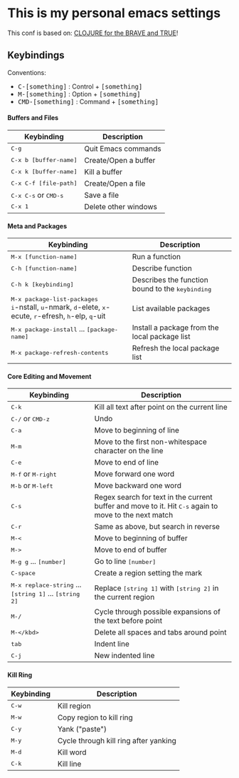 # This is my personal emacs settings

This conf is based on: 
[CLOJURE for the BRAVE and TRUE](http://www.braveclojure.com/basic-emacs/)!

## Keybindings

Conventions:
- <kbd>C-[something]</kbd> : Control + <kbd>[something]</kbd>
- <kbd>M-[something]</kbd> : Option + <kbd>[something]</kbd>
- <kbd>CMD-[something]</kbd> : Command + <kbd>[something]</kbd>

#### Buffers and Files

Keybinding         | Description
-------------------|------------------------------------------------------------
<kbd>C-g</kbd> | Quit Emacs commands
<kbd>C-x b [buffer-name]</kbd> | Create/Open a buffer
<kbd>C-x k [buffer-name]</kbd> | Kill a buffer
<kbd>C-x C-f [file-path]</kbd> | Create/Open a file
<kbd>C-x C-s</kbd> or <kbd>CMD-s</kbd> | Save a file
<kbd>C-x 1</kbd> | Delete other windows

#### Meta and Packages

Keybinding         | Description
-------------------|------------------------------------------------------------
<kbd>M-x [function-name]</kbd> | Run a function
<kbd>C-h [function-name]</kbd> |	Describe function
<kbd>C-h k [keybinding]</kbd> | Describes the function bound to the <kbd>keybinding</kbd>
<kbd>M-x package-list-packages</kbd> <br/> <kbd>i</kbd>-nstall, <kbd>u</kbd>-nmark, <kbd>d</kbd>-elete, <kbd>x</kbd>-ecute, <kbd>r</kbd>-efresh, <kbd>h</kbd>-elp, <kbd>q</kbd>-uit | List available packages
<kbd>M-x package-install</kbd> ... <kbd>[package-name]</kbd> | Install a package from the local package list
<kbd>M-x package-refresh-contents</kbd> | Refresh the local package list

#### Core Editing and Movement

Keybinding         | Description
-------------------|------------------------------------------------------------
<kbd>C-k</kbd> | Kill all text after point on the current line
<kbd>C-/</kbd> or <kbd>CMD-z</kbd> | Undo
<kbd>C-a</kbd> | Move to beginning of line
<kbd>M-m</kbd> | Move to the first non-whitespace character on the line
<kbd>C-e</kbd> | Move to end of line
<kbd>M-f</kbd> or <kbd>M-<kbd>right</kbd></kbd>| Move forward one word
<kbd>M-b</kbd> or <kbd>M-<kbd>left</kbd></kbd>| Move backward one word
<kbd>C-s</kbd> | Regex search for text in the current buffer and move to it. Hit <kbd>C-s</kbd> again to move to the next match
<kbd>C-r</kbd> | Same as above, but search in reverse
<kbd>M-<</kbd> | Move to beginning of buffer
<kbd>M-></kbd> | Move to end of buffer
<kbd>M-g g</kbd> ... <kbd>[number]</kbd> | Go to line <kbd>[number]</kbd>
<kbd>C-<kbd>space</kbd></kbd> | Create a region setting the mark
<kbd>M-x replace-string</kbd> ... <kbd>[string 1]</kbd> ... <kbd>[string 2]</kbd> | Replace <kbd>[string 1]</kbd> with <kbd>[string 2]</kbd> in the current region
<kbd>M-/</kbd> | Cycle through possible expansions of the text before point
<kbd>M-\</kbd> | Delete all spaces and tabs around point
<kbd><kbd>tab</kbd></kbd> | Indent line
<kbd>C-j</kbd> | New indented line

#### Kill Ring

Keybinding         | Description
-------------------|------------------------------------------------------------
<kbd>C-w</kbd> |	Kill region
<kbd>M-w</kbd> |	Copy region to kill ring
<kbd>C-y</kbd> |	Yank ("paste")
<kbd>M-y</kbd> |	Cycle through kill ring after yanking
<kbd>M-d</kbd> |	Kill word
<kbd>C-k</kbd> |	Kill line



